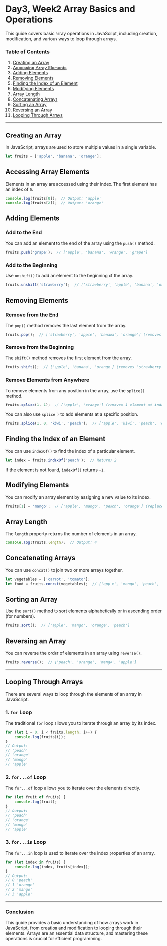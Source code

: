 

# Day3, Week2  Array Basics and Operations

This guide covers basic array operations in JavaScript, including creation, modification, and various ways to loop through arrays.

### Table of Contents

1. [Creating an Array](#creating-an-array)
2. [Accessing Array Elements](#accessing-array-elements)
3. [Adding Elements](#adding-elements)
4. [Removing Elements](#removing-elements)
5. [Finding the Index of an Element](#finding-the-index-of-an-element)
6. [Modifying Elements](#modifying-elements)
7. [Array Length](#array-length)
8. [Concatenating Arrays](#concatenating-arrays)
9. [Sorting an Array](#sorting-an-array)
10. [Reversing an Array](#reversing-an-array)
11. [Looping Through Arrays](#looping-through-arrays)

---

## Creating an Array

In JavaScript, arrays are used to store multiple values in a single variable.

```js
let fruits = ['apple', 'banana', 'orange'];
```

## Accessing Array Elements

Elements in an array are accessed using their index. The first element has an index of `0`.

```js
console.log(fruits[0]);  // Output: 'apple'
console.log(fruits[2]);  // Output: 'orange'
```

## Adding Elements

### Add to the End

You can add an element to the end of the array using the `push()` method.

```js
fruits.push('grape');  // ['apple', 'banana', 'orange', 'grape']
```

### Add to the Beginning

Use `unshift()` to add an element to the beginning of the array.

```js
fruits.unshift('strawberry');  // ['strawberry', 'apple', 'banana', 'orange', 'grape']
```

## Removing Elements

### Remove from the End

The `pop()` method removes the last element from the array.

```js
fruits.pop();  // ['strawberry', 'apple', 'banana', 'orange'] (removes 'grape')
```

### Remove from the Beginning

The `shift()` method removes the first element from the array.

```js
fruits.shift();  // ['apple', 'banana', 'orange'] (removes 'strawberry')
```

### Remove Elements from Anywhere

To remove elements from any position in the array, use the `splice()` method.

```js
fruits.splice(1, 1);  // ['apple', 'orange'] (removes 1 element at index 1 - 'banana')
```

You can also use `splice()` to add elements at a specific position.

```js
fruits.splice(1, 0, 'kiwi', 'peach');  // ['apple', 'kiwi', 'peach', 'orange']
```

## Finding the Index of an Element

You can use `indexOf()` to find the index of a particular element.

```js
let index = fruits.indexOf('peach');  // Returns 2
```

If the element is not found, `indexOf()` returns `-1`.

## Modifying Elements

You can modify an array element by assigning a new value to its index.

```js
fruits[1] = 'mango';  // ['apple', 'mango', 'peach', 'orange'] (replaces 'kiwi' with 'mango')
```

## Array Length

The `length` property returns the number of elements in an array.

```js
console.log(fruits.length);  // Output: 4
```

## Concatenating Arrays

You can use `concat()` to join two or more arrays together.

```js
let vegetables = ['carrot', 'tomato'];
let food = fruits.concat(vegetables);  // ['apple', 'mango', 'peach', 'orange', 'carrot', 'tomato']
```

## Sorting an Array

Use the `sort()` method to sort elements alphabetically or in ascending order (for numbers).

```js
fruits.sort();  // ['apple', 'mango', 'orange', 'peach']
```

## Reversing an Array

You can reverse the order of elements in an array using `reverse()`.

```js
fruits.reverse();  // ['peach', 'orange', 'mango', 'apple']
```

---

## Looping Through Arrays

There are several ways to loop through the elements of an array in JavaScript.

### 1. `for` Loop

The traditional `for` loop allows you to iterate through an array by its index.

```js
for (let i = 0; i < fruits.length; i++) {
    console.log(fruits[i]);
}
// Output:
// 'peach'
// 'orange'
// 'mango'
// 'apple'
```

### 2. `for...of` Loop

The `for...of` loop allows you to iterate over the elements directly.

```js
for (let fruit of fruits) {
    console.log(fruit);
}
// Output:
// 'peach'
// 'orange'
// 'mango'
// 'apple'
```

### 3. `for...in` Loop

The `for...in` loop is used to iterate over the index properties of an array.

```js
for (let index in fruits) {
    console.log(index, fruits[index]);
}
// Output:
// 0 'peach'
// 1 'orange'
// 2 'mango'
// 3 'apple'
```

---

### Conclusion

This guide provides a basic understanding of how arrays work in JavaScript, from creation and modification to looping through their elements. Arrays are an essential data structure, and mastering these operations is crucial for efficient programming.

